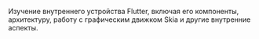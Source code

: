 Изучение внутреннего устройства Flutter, включая его компоненты, архитектуру, работу с графическим движком Skia и другие внутренние аспекты.